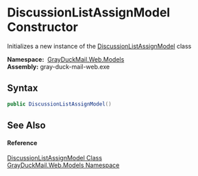 DiscussionListAssignModel Constructor
=====================================
Initializes a new instance of the [DiscussionListAssignModel][1] class

  **Namespace:**  [GrayDuckMail.Web.Models][2]  
  **Assembly:** gray-duck-mail-web.exe

Syntax
------

```csharp
public DiscussionListAssignModel()
```


See Also
--------

#### Reference
[DiscussionListAssignModel Class][1]  
[GrayDuckMail.Web.Models Namespace][2]  

[1]: README.md
[2]: ../README.md
